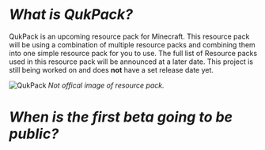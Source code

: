 # *What is QukPack?*
QukPack is an upcoming resource pack for Minecraft. This resource pack will be using a combination of multiple resource packs and combining them into one simple resource pack for you to use. The full list of Resource packs used in this resource pack will be announced at a later date. This project is still being worked on and does **not** have a set release date yet.


![QukPack](https://i.imgur.com/TPmCSr8.jpg)
*Not offical image of resource pack.*

# *When is the first beta going to be public?*
